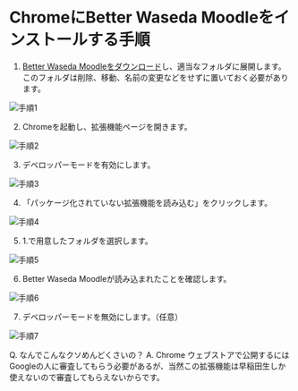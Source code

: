 # ChromeにBetter Waseda Moodleをインストールする手順

1. [Better Waseda Moodleをダウンロード](https://github.com/mkihr-ojisan/better-waseda-moodle/releases/download/v0.2.0/better-waseda-moodle-v0.2.0-chrome.zip)し、適当なフォルダに展開します。このフォルダは削除、移動、名前の変更などをせずに置いておく必要があります。

![手順1](https://raw.githubusercontent.com/mkihr-ojisan/better-waseda-moodle/main/readme-images/install-chrome/1.png)


2. Chromeを起動し、拡張機能ページを開きます。

![手順2](https://raw.githubusercontent.com/mkihr-ojisan/better-waseda-moodle/main/readme-images/install-chrome/2.png)


3. デベロッパーモードを有効にします。

![手順3](https://raw.githubusercontent.com/mkihr-ojisan/better-waseda-moodle/main/readme-images/install-chrome/3.png)


4. 「パッケージ化されていない拡張機能を読み込む」をクリックします。

![手順4](https://raw.githubusercontent.com/mkihr-ojisan/better-waseda-moodle/main/readme-images/install-chrome/4.png)


5. 1.で用意したフォルダを選択します。

![手順5](https://raw.githubusercontent.com/mkihr-ojisan/better-waseda-moodle/main/readme-images/install-chrome/5.png)


6. Better Waseda Moodleが読み込まれたことを確認します。

![手順6](https://raw.githubusercontent.com/mkihr-ojisan/better-waseda-moodle/main/readme-images/install-chrome/6.png)


7. デベロッパーモードを無効にします。（任意）

![手順7](https://raw.githubusercontent.com/mkihr-ojisan/better-waseda-moodle/main/readme-images/install-chrome/7.png)

Q. なんでこんなクソめんどくさいの？
A. Chrome ウェブストアで公開するにはGoogleの人に審査してもらう必要があるが、当然この拡張機能は早稲田生しか使えないので審査してもらえないからです。
